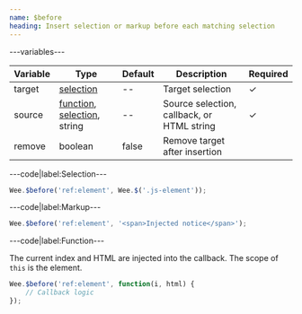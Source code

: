 ```yaml
---
name: $before
heading: Insert selection or markup before each matching selection
---
```


---variables---

| Variable | Type | Default | Description | Required |
| -- | -- | -- | -- | -- |
| target | [selection](/script#selection) | -- | Target selection | ✓ |
| source | [function](/script/#functions), [selection](/script#selection), string | -- | Source selection, callback, or HTML string | ✓ |
| remove | boolean | false | Remove target after insertion ||

---code|label:Selection---

```javascript
Wee.$before('ref:element', Wee.$('.js-element'));
```

---code|label:Markup---

```javascript
Wee.$before('ref:element', '<span>Injected notice</span>');
```

---code|label:Function---

The current index and HTML are injected into the callback. The scope of ```this``` is the element.

```javascript
Wee.$before('ref:element', function(i, html) {
    // Callback logic
});
```
